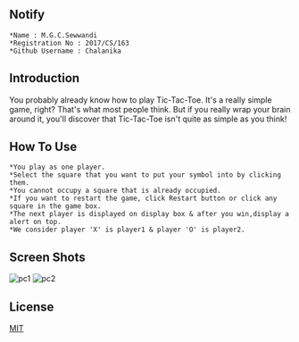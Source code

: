 ## Notify
    *Name : M.G.C.Sewwandi 
    *Registration No : 2017/CS/163 
    *Github Username : Chalanika

## Introduction
You probably already know how to play Tic-Tac-Toe. It's a really simple game, right? That's what most people think. But if you really wrap your brain around it, you'll discover that Tic-Tac-Toe isn't quite as simple as you think!

## How To Use
    *You play as one player.
    *Select the square that you want to put your symbol into by clicking them.
    *You cannot occupy a square that is already occupied.
    *If you want to restart the game, click Restart button or click any square in the game box.
    *The next player is displayed on display box & after you win,display a alert on top.
    *We consider player 'X' is player1 & player 'O' is player2.
## Screen Shots
![pc1](https://user-images.githubusercontent.com/43123589/46246511-a4ee2900-c41c-11e8-9fe5-d1a8698795d6.JPG)
![pc2](https://user-images.githubusercontent.com/43123589/46246514-acadcd80-c41c-11e8-82d2-8c7379942a06.JPG)

## License
[MIT](https://choosealicense.com/licenses/mit/)
